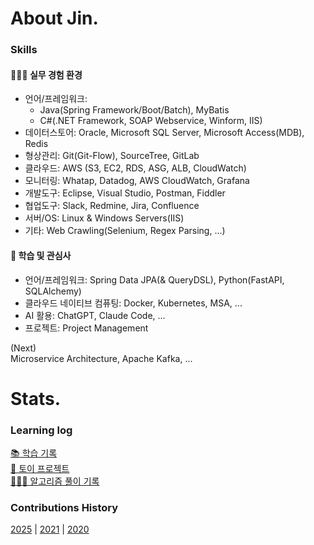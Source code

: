 # About Jin.

### Skills

#### 👨🏻‍💻 실무 경험 환경  
- 언어/프레임워크:
  - Java(Spring Framework/Boot/Batch), MyBatis
  - C#(.NET Framework, SOAP Webservice, Winform, IIS)
- 데이터스토어: Oracle, Microsoft SQL Server, Microsoft Access(MDB), Redis  
- 형상관리: Git(Git-Flow), SourceTree, GitLab  
- 클라우드: AWS (S3, EC2, RDS, ASG, ALB, CloudWatch)  
- 모니터링: Whatap, Datadog, AWS CloudWatch, Grafana  
- 개발도구: Eclipse, Visual Studio, Postman, Fiddler  
- 협업도구: Slack, Redmine, Jira, Confluence  
- 서버/OS: Linux & Windows Servers(IIS)  
- 기타: Web Crawling(Selenium, Regex Parsing, ...)  
  
#### 📖 학습 및 관심사
- 언어/프레임워크: Spring Data JPA(& QueryDSL), Python(FastAPI, SQLAlchemy)
- 클라우드 네이티브 컴퓨팅: Docker, Kubernetes, MSA, ... 
- AI 활용: ChatGPT, Claude Code, ...
- 프로젝트: Project Management

(Next)  
Microservice Architecture, Apache Kafka, ...

# Stats.

### Learning log

[📚 학습 기록](https://github.com/eljay0921/learning-log-repo)  
[💫 토이 프로젝트](https://github.com/eljay0921/toy-projects)  
[👨🏻‍💻 알고리즘 풀이 기록](https://github.com/eljay0921/algorithms)  

### Contributions History
[2025](https://github.com/eljay0921?tab=overview&from=2025-01-01&to=2025-12-31) |
[2021](https://github.com/eljay0921?tab=overview&from=2021-01-01&to=2021-12-31) |
[2020](https://github.com/eljay0921?tab=overview&from=2020-01-01&to=2020-12-31) 
